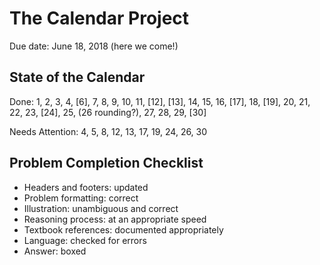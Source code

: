 # The Calendar Project

Due date: June 18, 2018 (here we come!)

## State of the Calendar

Done: 1, 2, 3, 4, [6], 7, 8, 9, 10, 11, [12], [13], 14, 15, 16, [17], 18, [19], 20, 21, 22, 23, [24], 25, (26 rounding?), 27, 28, 29, [30]

Needs Attention: 4, 5, 8, 12, 13, 17, 19, 24, 26, 30

## Problem Completion Checklist

- Headers and footers: updated
- Problem formatting: correct
- Illustration: unambiguous and correct
- Reasoning process: at an appropriate speed
- Textbook references: documented appropriately
- Language: checked for errors
- Answer: boxed
